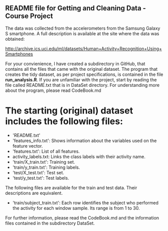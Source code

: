 
##	README  file for  Getting and Cleaning Data - Course Project

The data was collected from the accelerometers from the Samsung 
Galaxy S smartphone. A full description is available at the site 
where the data was obtained: 

http://archive.ics.uci.edu/ml/datasets/Human+Activity+Recognition+Using+Smartphones 

For your convienience, I have created a subdirectory in GitHub, 
that contains all the files that came with the original dataset.
The program that creates the tidy dataset, as per project 
specifications, is contained in the file **run_analysis.R**.
If you are unfamiliar with the project, start by reading the
file called README.txt that is in DataSet directory. For
understanding more about the program, please read CodeBook.md



The starting (original) dataset includes the following files:
=========================================

- 'README.txt'
- 'features_info.txt': Shows information about the variables used on the feature vector.
- 'features.txt': List of all features.
- activity_labels.txt: Links the class labels with their activity name.
- 'train/X_train.txt': Training set.
- 'train/y_train.txt': Training labels.
- 'test/X_test.txt': Test set.
- 'test/y_test.txt': Test labels.

The following files are available for the train and test data. 
Their descriptions are equivalent. 

- 'train/subject_train.txt': Each row identifies the subject 
who performed the activity for each window sample. Its range is 
from 1 to 30. 

For further information, please read the CodeBook.md and the
information files contained in the subdirectory DataSet.
	
